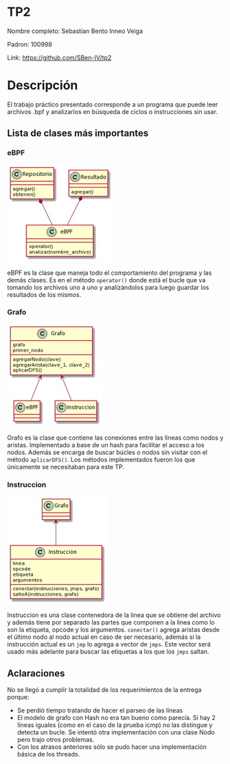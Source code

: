 # TP2

Nombre completo: Sebastian Bento Inneo Veiga

Padron: 100998

Link: https://github.com/SBen-IV/tp2

# Descripción

El trabajo práctico presentado corresponde a un programa que puede leer archivos .bpf y analizarlos en búsqueda de ciclos o instrucciones sin usar.

## Lista de clases más importantes

### eBPF

![eBPF class](diagramas/eBPF_class.png)

eBPF es la clase que maneja todo el comportamiento del programa y las demás clases. Es en el método `operator()` donde está el bucle que va tomando los archivos uno a uno y analizándolos para luego guardar los resultados de los mismos.

### Grafo

![Grafo class](diagramas/Grafo_class.png)

Grafo es la clase que contiene las conexiones entre las lineas como nodos y aristas. Implementado a base de un hash para facilitar el acceso a los nodos. Además se encarga de buscar búcles o nodos sin visitar con el método `aplicarDFS()`. Los métodos implementados fueron los que únicamente se necesitaban para este TP.

### Instruccion

![Instruccion class](diagramas/Instruccion_class.png)

Instruccion es una clase contenedora de la linea que se obtiene del archivo y además tiene por separado las partes que componen a la línea como lo son la etiqueta, opcode y los argumentos. `conectar()` agrega aristas desde el último nodo al nodo actual en caso de ser necesario, además si la instrucción actual es un `jmp` lo agrega a vector de `jmps`. Este vector será usado más adelante para buscar las etiquetas a los que los `jmps` saltan.

## Aclaraciones

No se llegó a cumplir la totalidad de los requerimientos de la entrega porque:
- Se perdió tiempo tratando de hacer el parseo de las líneas
- El modelo de grafo con Hash no era tan bueno como parecía. Si hay 2 líneas iguales (como en el caso de la prueba icmp) no las distingue y detecta un bucle. Se intentó otra implementación con una clase Nodo pero trajo otros problemas.
- Con los atrasos anteriores sólo se pudo hacer una implementación básica de los threads.